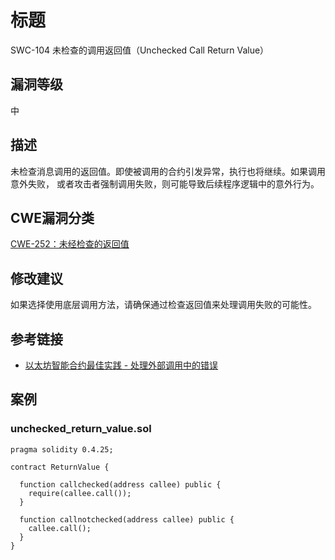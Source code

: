 # 标题

SWC-104 未检查的调用返回值（Unchecked Call Return Value）

## 漏洞等级

中

## 描述

未检查消息调用的返回值。即使被调用的合约引发异常，执行也将继续。如果调用意外失败， 或者攻击者强制调用失败，则可能导致后续程序逻辑中的意外行为。

## CWE漏洞分类

[CWE-252：未经检查的返回值](https://cwe.mitre.org/data/definitions/252.html)

## 修改建议

如果选择使用底层调用方法，请确保通过检查返回值来处理调用失败的可能性。

## 参考链接

- [以太坊智能合约最佳实践 - 处理外部调用中的错误](https://consensys.github.io/smart-contract-best-practices/development-recommendations/general/external-calls/#handle-errors-in-external-calls)

## 案例

### unchecked_return_value.sol

```solidity
pragma solidity 0.4.25;

contract ReturnValue {

  function callchecked(address callee) public {
  	require(callee.call());
  }

  function callnotchecked(address callee) public {
    callee.call();
  }
}

```
